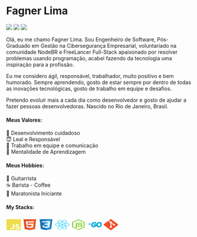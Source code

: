 # Fagner Lima

 <a href="https://instagram.com/nagref.jpeg" target="_blank"><img src="https://img.shields.io/badge/-Instagram-%23E4405F?style=for-the-badge&logo=instagram&logoColor=white"></a>
 <a href="https://www.linkedin.com/in/fagnerrlima" target="_blank"><img src="https://img.shields.io/badge/-LinkedIn-%230077B5?style=for-the-badge&logo=linkedin&logoColor=white"></a> 
 <a href="https://devfagnerlima.com" target="_blank"><img src="https://img.shields.io/badge/Site-8A2BE2?&style=for-the-badge&logo=vsco&logoColor=white"></a> 

Olá, eu me chamo Fagner Lima.
Sou Engenheiro de Software, Pós-Graduado em Gestão na Cibersegurança Empresarial, voluntariado na comunidade NodeBR e FreeLancer Full-Stack apaixonado por resolver problemas usando programação, acabei fazendo da tecnologia uma inspiração para a profissão.

Eu me considero ágil, responsável, trabalhador, muito positivo e bem humorado. Sempre aprendendo, gosto de estar sempre por dentro de todas as inovações tecnológicas, gosto de trabalho em equipe e desafios.

Pretendo evoluir mais a cada dia como desenvolvedor e gosto de ajudar a fazer pessoas desenvolvedoras.
Nascido no Rio de Janeiro, Brasil.




<!-- <img src="https://github.com/demartini/demartini/blob/master/code.gif" width="15%"> -->

#### Meus Valores:

🧠 Desenvolvimento cuidadoso</br>
😇 Leal e Responsável</br>
💬 Trabalho em equipe e comunicação</br>
🔮 Mentalidade de Aprendizagem</br>

#### Meus Hobbies: 

🎸 Guitarrista</br>
☕ Barista - Coffee</br>
🏃 Maratonista Iniciante</br>

#### My Stacks:


<div>
  <img align="center" alt="Nagref-Js" height="30" width="40" src="https://raw.githubusercontent.com/devicons/devicon/master/icons/javascript/javascript-plain.svg">
  <img align="center" alt="Nagref-HTML" height="30" width="40" src="https://raw.githubusercontent.com/devicons/devicon/master/icons/html5/html5-original.svg">
  <img align="center" alt="Nagref-CSS" height="30" width="40" src="https://raw.githubusercontent.com/devicons/devicon/master/icons/css3/css3-original.svg">
  <img align="center" alt="Nagref-React" height="30" width="40" src="https://raw.githubusercontent.com/devicons/devicon/master/icons/react/react-original.svg">
  <img align="center" alt="Nagref-NodeJS" height="30" width="40" src="https://github.com/devicons/devicon/blob/master/icons/nodejs/nodejs-original.svg">
  <img align="center" alt="Nagref-Golang" height="40" width="40" src="https://github.com/devicons/devicon/blob/master/icons/go/go-original-wordmark.svg">
  <img align="center" alt="Nagref-Git" height="30" width="40" src="https://github.com/devicons/devicon/blob/master/icons/git/git-original.svg">
</div><br/>
<div>
  
 
<!--  ![TOP Linguagens](https://github-readme-stats.vercel.app/api/top-langs/?username=Nagref&layout=compact&theme=omni) ![GitHubStats](https://github-readme-stats.vercel.app/api?username=Nagref&show_icons=true&include_all_commits=true&line_height=20&hide_border=true&theme=omni) -->
 
 

</div>

<!--  ![Snake animation](https://github.com/Nagref/Nagref/blob/output/github-contribution-grid-snake.svg)-->

<!--  ![snake gif](https://github.com/Nagref/Nagref/blob/output/github-contribution-grid-snake.gif) -->
 


